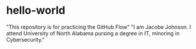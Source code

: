 # hello-world
"This repository is for practicing the GitHub Flow"
"I am Jacobe Johnson. I attend University of North Alabama pursing a degree in IT, minoring in Cybersecurity."
